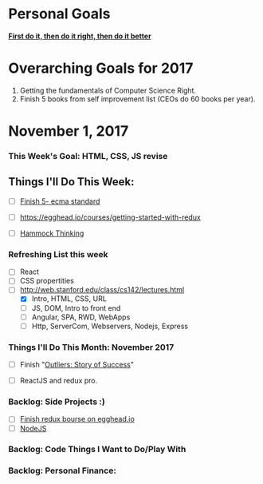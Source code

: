 Personal Goals
==============
**[First do it, then do it right, then do it better](https://medium.com/@addyosmani/totally-get-your-frustration-ea11adf237e3)**

# Overarching Goals for 2017
1. Getting the fundamentals of Computer Science Right.
2. Finish 5 books from self improvement list (CEOs do 60 books per year).

# November 1, 2017

### This Week's Goal: HTML, CSS, JS revise

## Things I'll Do This Week:
- [ ] [Finish 5- ecma standard](https://www.ecma-international.org/ecma-262/8.0/index.html)

 - [ ] https://egghead.io/courses/getting-started-with-redux
- [ ] [Hammock Thinking](https://www.youtube.com/watch?v=f84n5oFoZBc)

### Refreshing List this week
- [ ] React
- [ ] CSS propertities
- [ ] http://web.stanford.edu/class/cs142/lectures.html
  - [x] Intro, HTML, CSS, URL
  - [ ] JS, DOM, Intro to front end
  - [ ] Angular, SPA, RWD, WebApps
  - [ ] Http, ServerCom, Webservers, Nodejs, Express

### Things I'll Do This Month: November 2017
- [ ] Finish "[Outliers: Story of Success](https://www.goodreads.com/book/show/3228917-outliers)"
- [ ] ReactJS and redux pro.


### Backlog: Side Projects :)
- [ ] [Finish redux bourse on egghead.io](https://egghead.io/courses/building-react-applications-with-idiomatic-redux)
- [ ] [NodeJS](http://book.mixu.net/node/)

### Backlog: Code Things I Want to Do/Play With

### Backlog: Personal Finance:
